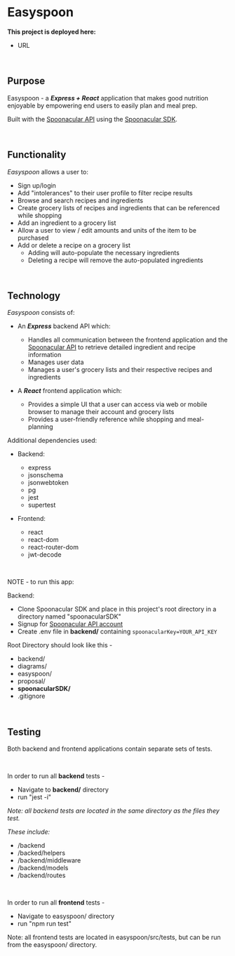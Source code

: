 
# Easyspoon

**This project is deployed here:**

 - URL

<br>

## Purpose

Easyspoon - a ***Express + React*** application that makes good nutrition enjoyable by empowering end users to easily plan and meal prep.

Built with the [Spoonacular API](https://spoonacular.com/food-api) using the [Spoonacular SDK](https://github.com/ddsky/spoonacular-api-clients/tree/master/javascript).

<br>

## Functionality

_Easyspoon_ allows a user to:

- Sign up/login
- Add "intolerances" to their user profile to filter recipe results
- Browse and search recipes and ingredients
- Create grocery lists of recipes and ingredients that can be referenced while shopping
- Add an ingredient to a grocery list
- Allow a user to view / edit amounts and units of the item to be purchased
- Add or delete a recipe on a grocery list 
    - Adding will auto-populate the necessary ingredients
    - Deleting a recipe will remove the auto-populated ingredients

<br>

## Technology

_Easyspoon_ consists of:

- An ***Express*** backend API which:
    - Handles all communication between the frontend application and the [Spoonacular API](https://spoonacular.com/food-api) to retrieve detailed ingredient and recipe information
    - Manages user data
    - Manages a user's grocery lists and their respective recipes and ingredients

- A ***React*** frontend application which:
    - Provides a simple UI that a user can access via web or mobile browser to manage their account and grocery lists
    - Provides a user-friendly reference while shopping and meal-planning

Additional dependencies used:

- Backend:
    - express
    - jsonschema
    - jsonwebtoken
    - pg
    - jest
    - supertest
    
- Frontend:
    - react
    - react-dom
    - react-router-dom
    - jwt-decode

<br>

NOTE - to run this app:

Backend:
 - Clone Spoonacular SDK and place in this project's root directory in a directory named "spoonacularSDK"
 - Signup for [Spoonacular API account](https://spoonacular.com/food-api/console#Dashboard)
 - Create .env file in **backend/** containing ```spoonacularKey=YOUR_API_KEY```

Root Directory should look like this -

 - backend/
 - diagrams/
 - easyspoon/
 - proposal/
 - **spoonacularSDK/**
 - .gitignore

<br>

## Testing

Both backend and frontend applications contain separate sets of tests.

<br>

In order to run all **backend** tests -

- Navigate to **backend/** directory
- run "jest -i"

_Note: all backend tests are located in the same directory as the files they test._

_These include:_
 - /backend
 - /backed/helpers
 - /backend/middleware
 - /backend/models
 - /backend/routes

<br>

In order to run all **frontend** tests -

- Navigate to easyspoon/ directory
- run "npm run test"

Note: all frontend tests are located in easyspoon/src/tests, but can be run from the easyspoon/ directory.